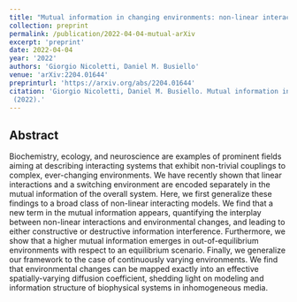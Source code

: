 ```yaml
---
title: "Mutual information in changing environments: non-linear interactions, out-of-equilibrium systems, and continuously-varying diffusivities"
collection: preprint
permalink: /publication/2022-04-04-mutual-arXiv
excerpt: 'preprint'
date: 2022-04-04
year: '2022'
authors: 'Giorgio Nicoletti, Daniel M. Busiello'
venue: 'arXiv:2204.01644'
preprinturl: 'https://arxiv.org/abs/2204.01644'
citation: 'Giorgio Nicoletti, Daniel M. Busiello. Mutual information in changing environments: non-linear interactions, out-of-equilibrium systems, and continuously-varying diffusivities. arXiv:2204.01644
 (2022).'
---
```


## Abstract
Biochemistry, ecology, and neuroscience are examples of prominent fields aiming at describing interacting systems that exhibit non-trivial couplings to complex, ever-changing environments. We have recently shown that linear interactions and a switching environment are encoded separately in the mutual information of the overall system. Here, we first generalize these findings to a broad class of non-linear interacting models. We find that a new term in the mutual information appears, quantifying the interplay between non-linear interactions and environmental changes, and leading to either constructive or destructive information interference. Furthermore, we show that a higher mutual information emerges in out-of-equilibrium environments with respect to an equilibrium scenario. Finally, we generalize our framework to the case of continuously varying environments. We find that environmental changes can be mapped exactly into an effective spatially-varying diffusion coefficient, shedding light on modeling and information structure of biophysical systems in inhomogeneous media.
